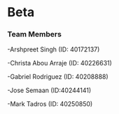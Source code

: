 # Beta
### Team Members
-Arshpreet Singh (ID: 40172137)

-Christa Abou Arraje (ID: 40226631)

-Gabriel Rodriguez (ID: 40208888)

-Jose Semaan (ID:40244141)

-Mark Tadros (ID: 40250850)
